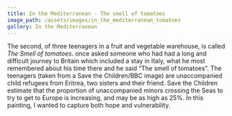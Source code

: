 ```yaml
---
title: In the Mediterranean - The smell of tomatoes
image_path: /assets/images/in_the_mediterranean_tomatoes
gallery: In the Mediterranean
---
```


The second, of three teenagers in a fruit and vegetable warehouse, is called *The Smell of tomatoes*. once asked someone who had had a long and difficult journey to Britain which included a stay in Italy, what he most remembered about his time there and he said “The smell of tomatoes”. The teenagers (taken from a Save the Children/BBC image) are unaccompanied child refugees from Eritrea, two sisters and their friend. Save the Children estimate that the proportion of unaccompanied minors crossing the Seas to try to get to Europe is increasing, and may be as high as 25%. In this painting, I wanted to capture both hope and vulnerability.
